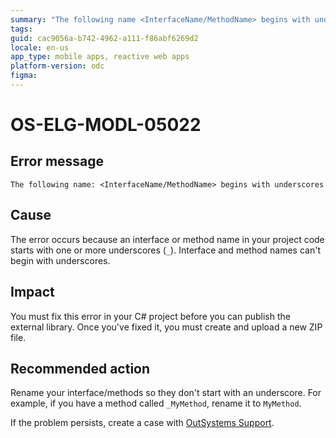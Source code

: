 ```yaml
---
summary: "The following name <InterfaceName/MethodName> begins with underscores"
tags:
guid: cac9056a-b742-4962-a111-f86abf6269d2
locale: en-us
app_type: mobile apps, reactive web apps
platform-version: odc
figma:
---
```


# OS-ELG-MODL-05022

## Error message

`The following name: <InterfaceName/MethodName> begins with underscores`

## Cause

The error occurs because an interface or method name in your project code starts with one or more underscores (`_`). Interface and method names can't begin with underscores.

## Impact

You must fix this error in your C# project before you can publish the external library. Once you've fixed it, you must create and upload a new ZIP file.

## Recommended action

Rename your interface/methods so they don't start with an underscore. For example, if you have a method called `_MyMethod`, rename it to `MyMethod`.

If the problem persists, create a case with [OutSystems Support](https://www.outsystems.com/support/portal/open-support-case?ErrorCode=OS-ELG-MODL-05022).
